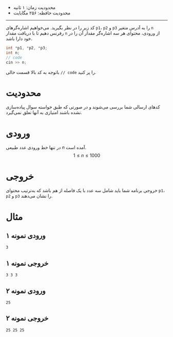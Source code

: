 [_metadata_:id]:- "reference"
[_metadata_:title]:- "رفرنس"
[_metadata_:level]:- "easy"
[_metadata_:author]:- "محمدامین عباسی"
[_metadata_:series]:- "pointers-and-dynamic-arrays"

+ محدودیت زمان: ۱ ثانیه
+ محدودیت حافظه: ۲۵۶ مگابایت

---------

کد زیر را در نظر بگیرید. می‌خواهیم اشاره‌گرهای `p1`، `p2` و `p3` را به آدرس متغیر `n` رفرنس دهیم تا با دریافت مقدار `n` از ورودی، محتوای هر سه اشاره‌گر مقدار آن را در خود دارا باشد.
```cpp
int *p1, *p2, *p3;
int n;
// code
cin >> n;
```

باتوجه به کد بالا قسمت خالی `// code` را پر کنید.

# محدودیت

کدهای ارسالی شما بررسی می‌شوند و در صورتی که طبق خواسته سوال پیاده‌سازی نشده باشند امتیازی به آنها تعلق نمی‌گیرد.

# ورودی

در تنها خط ورودی عدد طبیعی $n$ آمده است.
$$1 \le n \le 1000$$
# خروجی

خروجی برنامه شما باید شامل سه عدد با یک فاصله از هم باشد که به‌ترتیب محتوای `p1`، `p2` و `p3` را نشان می‌دهند.

# مثال

## ورودی نمونه ۱
```
3
```


## خروجی نمونه ۱
```
3 3 3 
```


## ورودی نمونه ۲
```
25
```


## خروجی نمونه ۲
```
25 25 25
```

